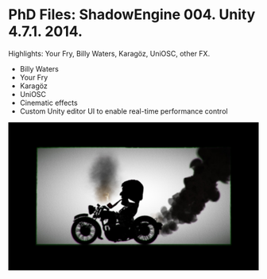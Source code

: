 # PhD Files: ShadowEngine 004. Unity 4.7.1. 2014. 

Highlights: Your Fry, Billy Waters, Karagöz, UniOSC, other FX.

* Billy Waters
* Your Fry
* Karagöz
* UniOSC
* Cinematic effects
* Custom Unity editor UI to enable real-time performance control


![iPad prototype](screenshot.jpg)
